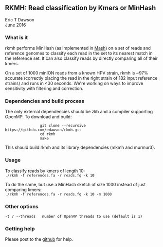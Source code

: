 RKMH: Read classification by Kmers or MinHash
--------------------------------------------
Eric T Dawson  
June 2016

### What is it
rkmh performs MinHash (as implemented in [Mash](https://github.com/marbl/Mash)) on a set of reads
and reference genomes to classify each read in the set to its nearest match in the reference set.
It can also classify reads by directly comparing all of their kmers.


On a set of 1000 minION reads from a known HPV strain, rkmh is ~97% accurate (correctly placing the read in the right strain
of 182 input reference strains) and runs in <30 seconds. We're working on ways to improve sensitivity with filtering and correction.

### Dependencies and build process
The only external dependencies should be zlib and a compiler supporting OpenMP. To download and build:  

                    git clone --recursive https://github.com/edawson/rkmh.git  
                    cd rkmh  
                    make  

This should build rkmh and its library dependencies (mkmh and murmur3).

### Usage
To classify reads by kmers of length 10:  
```./rkmh -f references.fa -r reads.fq -k 10```

To do the same, but use a MinHash sketch of size 1000 instead of just comparing kmers:  
```./rkmh -f references.fa -r reads.fq -k 10 -m 1000```

### Other options
```-t / --threads   number of OpenMP threads to use (default is 1)```  

### Getting help
Please post to the [github](https://github.com/edawson/rkmh.git) for help.

